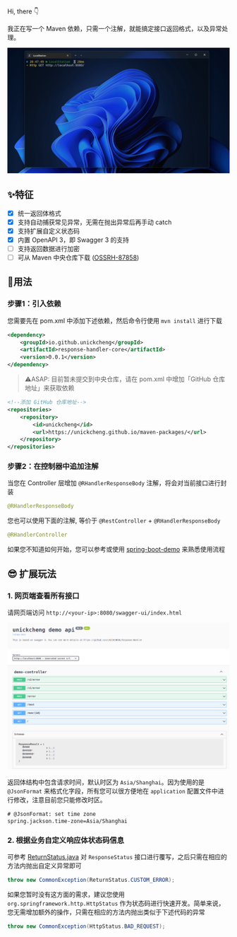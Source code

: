 Hi, there 👇

我正在写一个 Maven 依赖，只需一个注解，就能搞定接口返回格式，以及异常处理。

![](assets/restful-api.gif)

## ✨特征

- [X] 统一返回体格式
- [X] 支持自动捕获常见异常，无需在抛出异常后再手动 catch
- [X] 支持扩展自定义状态码
- [x] 内置 OpenAPI 3，即 Swagger 3 的支持
- [ ] 支持返回数据进行加密
- [ ] 可从 Maven 中央仓库下载 ([OSSRH-87858](https://issues.sonatype.org/projects/OSSRH/issues/OSSRH-87858))

## 🎉用法

### 步骤1：引入依赖

您需要先在 pom.xml 中添加下述依赖，然后命令行使用 `mvn install` 进行下载
```xml
<dependency>
    <groupId>io.github.unickcheng</groupId>
    <artifactId>response-handler-core</artifactId>
    <version>0.0.1</version>
</dependency>
```
> ⚠️ASAP: 目前暂未提交到中央仓库，请在 pom.xml 中增加「GitHub 仓库地址」来获取依赖
```xml
<!--添加 GitHub 仓库地址-->
<repositories>
    <repository>
        <id>unickcheng</id>
        <url>https://unickcheng.github.io/maven-packages/</url>
    </repository>
</repositories>
```
### 步骤2：在控制器中追加注解

当您在 Controller 层增加 `@RHandlerResponseBody` 注解，将会对当前接口进行封装
```java
@RHandlerResponseBody
```

您也可以使用下面的注解, 等价于 `@RestController` + `@RHandlerResponseBody`
```java
@RHandlerController
```

如果您不知道如何开始，您可以参考或使用 [spring-boot-demo](spring-boot-demo) 来熟悉使用流程


## 😎 扩展玩法

### 1. 网页端查看所有接口

请网页端访问 `http://<your-ip>:8080/swagger-ui/index.html`

![Pasted image 20230114213227.png](assets/Pasted%20image%2020230114213227.png)

返回体结构中包含请求时间，默认时区为 `Asia/Shanghai`。因为使用的是 `@JsonFormat` 来格式化字段，所有您可以很方便地在 `application` 配置文件中进行修改，注意目前您只能修改时区。

```
# @JsonFormat: set time zone  
spring.jackson.time-zone=Asia/Shanghai
```

### 2. 根据业务自定义响应体状态码信息

可参考 [ReturnStatus.java](spring-boot-demo/src/main/java/cc/unickcheng/rhdemo/enums/ReturnStatus.java) 对 `ResponseStatus` 接口进行覆写，之后只需在相应的方法内抛出自定义异常即可
```java
throw new CommonException(ReturnStatus.CUSTOM_ERROR);
```

如果您暂时没有这方面的需求，建议您使用 `org.springframework.http.HttpStatus` 作为状态码进行快速开发。简单来说，您无需增加额外的操作，只需在相应的方法内抛出类似于下述代码的异常
```java
throw new CommonException(HttpStatus.BAD_REQUEST);
```

